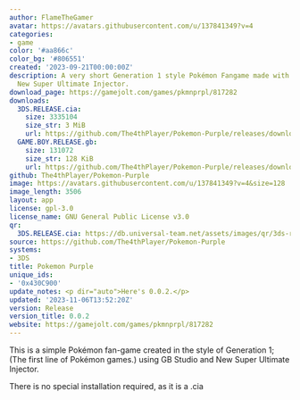 ```yaml
---
author: FlameTheGamer
avatar: https://avatars.githubusercontent.com/u/137841349?v=4
categories:
- game
color: '#aa866c'
color_bg: '#806551'
created: '2023-09-21T00:00:00Z'
description: A very short Generation 1 style Pokémon Fangame made with GB Studio and
  New Super Ultimate Injector.
download_page: https://gamejolt.com/games/pkmnprpl/817282
downloads:
  3DS.RELEASE.cia:
    size: 3335104
    size_str: 3 MiB
    url: https://github.com/The4thPlayer/Pokemon-Purple/releases/download/Release/3DS.RELEASE.cia
  GAME.BOY.RELEASE.gb:
    size: 131072
    size_str: 128 KiB
    url: https://github.com/The4thPlayer/Pokemon-Purple/releases/download/Release/GAME.BOY.RELEASE.gb
github: The4thPlayer/Pokemon-Purple
image: https://avatars.githubusercontent.com/u/137841349?v=4&size=128
image_length: 3506
layout: app
license: gpl-3.0
license_name: GNU General Public License v3.0
qr:
  3DS.RELEASE.cia: https://db.universal-team.net/assets/images/qr/3ds-release-cia.png
source: https://github.com/The4thPlayer/Pokemon-Purple
systems:
- 3DS
title: Pokemon Purple
unique_ids:
- '0x430C900'
update_notes: <p dir="auto">Here's 0.0.2.</p>
updated: '2023-11-06T13:52:20Z'
version: Release
version_title: 0.0.2
website: https://gamejolt.com/games/pkmnprpl/817282
---
```

This is a simple Pokémon fan-game created in the style of Generation 1; (The first line of Pokémon games.) using GB Studio and New Super Ultimate Injector.

There is no special installation required, as it is a .cia
